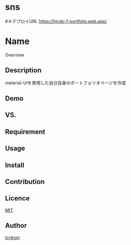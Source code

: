 # sns
#＃デプロイURL 
https://hiroki-f-portfolio.web.app/

Name
====

Overview

## Description
material-UIを使用した自分自身のポートフォリオページを作成
## Demo

## VS. 

## Requirement

## Usage

## Install

## Contribution

## Licence

[MIT](https://github.com/tcnksm/tool/blob/master/LICENCE)

## Author

[tcnksm](https://github.com/tcnksm)
